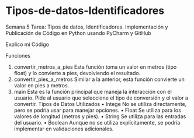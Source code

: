 # Tipos-de-datos-Identificadores
Semana 5 Tarea: Tipos de datos, Identificadores. Implementación y Publicación de Código en Python usando PyCharm y GitHub


Explico mi Código


Funciones
1.	convertir_metros_a_pies Esta función toma un valor en metros (tipo float) y lo convierte a pies, devolviendo el resultado.
2.	convertir_pies_a_metros Similar a la anterior, esta función convierte un valor en pies a metros.
3.	main Esta es la función principal que maneja la interacción con el usuario. Pide al usuario que seleccione el tipo de conversión y el valor a convertir.
Tipos de Datos Utilizados
•	Intege No se utiliza directamente, pero se podría usar para manejar opciones.
•	Float Se utiliza para los valores de longitud (metros y pies).
•	String Se utiliza para las entradas del usuario.
•	Boolean Aunque no se utiliza explícitamente, se podría implementar en validaciones adicionales.
